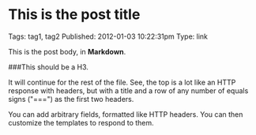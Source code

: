 This is the post title
======================
Tags: tag1, tag2
Published: 2012-01-03 10:22:31pm
Type: link

This is the post body, in **Markdown**.

###This should be a H3.

It will continue for the rest of the file. See, the top is a lot
like an HTTP response with headers, but with a title and a row of 
any number of equals signs ("===") as the first two headers.

You can add arbitrary fields, formatted like HTTP headers. You
can then customize the templates to respond to them.
